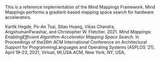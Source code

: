 This is a reference implementation of the Mind Mappings Framework. Mind Mappings performs a gradient-based mapping space search for hardware accelerators.

Kartik  Hegde,  Po-An  Tsai,  Sitao  Huang,  Vikas  Chandra,  AngshumanParashar, and Christopher W. Fletcher. 2021.
*Mind Mappings: EnablingEfficient Algorithm-Accelerator Mapping Space Search.* 
In Proceedings of the26th ACM International Conference on Architectural Support for ProgrammingLanguages and Operating Systems (ASPLOS ’21), 
April 19–23, 2021, Virtual, MI,USA.ACM, New York, NY, USA,
